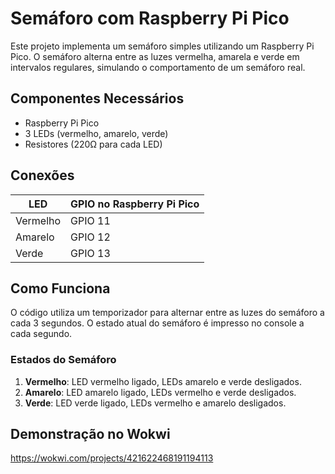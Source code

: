 # Semáforo com Raspberry Pi Pico

Este projeto implementa um semáforo simples utilizando um Raspberry Pi Pico. O semáforo alterna entre as luzes vermelha, amarela e verde em intervalos regulares, simulando o comportamento de um semáforo real.

## Componentes Necessários

- Raspberry Pi Pico
- 3 LEDs (vermelho, amarelo, verde)
- Resistores (220Ω para cada LED)

## Conexões

| LED       | GPIO no Raspberry Pi Pico |
|-----------|---------------------------|
| Vermelho  | GPIO 11                   |
| Amarelo   | GPIO 12                   |
| Verde     | GPIO 13                   |

## Como Funciona

O código utiliza um temporizador para alternar entre as luzes do semáforo a cada 3 segundos. O estado atual do semáforo é impresso no console a cada segundo.

### Estados do Semáforo

1. **Vermelho**: LED vermelho ligado, LEDs amarelo e verde desligados.
2. **Amarelo**: LED amarelo ligado, LEDs vermelho e verde desligados.
3. **Verde**: LED verde ligado, LEDs vermelho e amarelo desligados.

## Demonstração no Wokwi

<https://wokwi.com/projects/421622468191194113>
